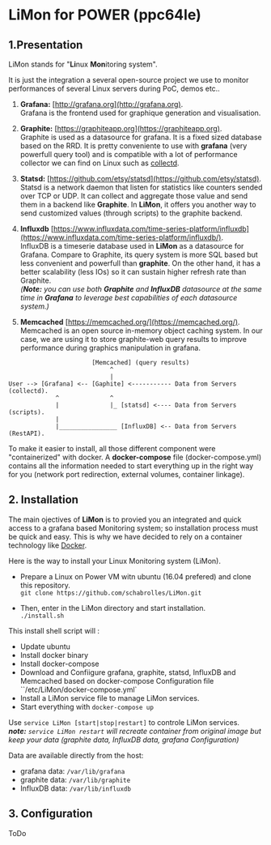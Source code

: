 # LiMon for POWER (ppc64le)

## 1.Presentation

LiMon stands for "**Li**nux **Mon**itoring system".

It is just the integration a several open-source project we use to monitor performances of several Linux servers during PoC, demos etc..

1. **Grafana:** [http://grafana.org](http://grafana.org).  
Grafana is the frontend used for graphique generation and visualisation.

2. **Graphite:** [https://graphiteapp.org](https://graphiteapp.org).  
Graphite is used as a datasource for grafana. It is a fixed sized database based on the RRD. It is pretty conveniente to use with **grafana** (very powerfull query tool) and is compatible with a lot of performance collector we can find on Linux such as [collectd](https://collectd.org).  

3. **Statsd:** [https://github.com/etsy/statsd](https://github.com/etsy/statsd).  
Statsd is a network daemon that listen for statistics like counters sended over TCP or UDP. It can collect and aggregate those value and send them in a backend like **Graphite**. In **LiMon**, it offers you another way to send customized values (through scripts) to the graphite backend.

4. **Influxdb** [https://www.influxdata.com/time-series-platform/influxdb](https://www.influxdata.com/time-series-platform/influxdb/).  
InfluxDB is a timeserie database used in **LiMon** as a datasource for Grafana. Compare to Graphite, its query system is more SQL based but less convenient and powerfull than **graphite**. On the other hand, it has a better scalability (less IOs) so it can sustain higher refresh rate than Graphite.  
*(__Note:__ you can use both __Graphite__ and **InfluxDB** datasource at the same time in __Grafana__ to leverage best capabilities of each datasource system.)*

5. **Memcached** [https://memcached.org/](https://memcached.org/).  
Memcached is an open source in-memory object caching system. In our case, we are using it to store graphite-web query results to improve performance during graphics manipulation in grafana.


```
                       [Memcached] (query results)     
                            ^
                            |
User --> [Grafana] <-- [Gaphite] <----------- Data from Servers (collectd).  
             ^              ^  
             |              |_ [statsd] <---- Data from Servers (scripts).  
             |
             |________________ [InfluxDB] <-- Data from Servers (RestAPI).
```

To make it easier to install, all those different component were "containerized" with docker.
 A **docker-compose** file (docker-compose.yml) contains all the information needed to start everything up in the right way for you (network port redirection, external volumes, container linkage).

## 2. Installation

The main ojectives of **LiMon** is to provied you an integrated and quick access to a grafana based Monitoring system; so installation process must be quick and easy. This is why we have decided to rely on a container technology like [Docker](https://www.docker.com).

Here is the way to install your Linux Monitoring system (LiMon).

* Prepare a Linux on Power VM witn ubuntu (16.04 prefered) and clone this repository.  
`git clone https://github.com/schabrolles/LiMon.git`


* Then, enter in the LiMon directory and start installation.   
`./install.sh`

This install shell script will :  
* Update ubuntu
* Install docker binary
* Install docker-compose
* Download and Confiigure grafana, graphite, statsd, InfluxDB and Memcached based on docker-compose Configuration file ``/etc/LiMon/docker-compose.yml`
* Install a LiMon service file to manage LiMon services.
* Start everything with `docker-compose up`

Use `service LiMon [start|stop|restart]` to controle LiMon services.   
*__note:__ `service LiMon restart` will recreate container from original image but keep your data (graphite data, InfluxDB data, grafana Configuration)*

Data are available directly from the host:
* grafana data: `/var/lib/grafana`
* graphite data: `/var/lib/graphite`
* InfluxDB data: `/var/lib/influxdb`


## 3. Configuration
ToDo
